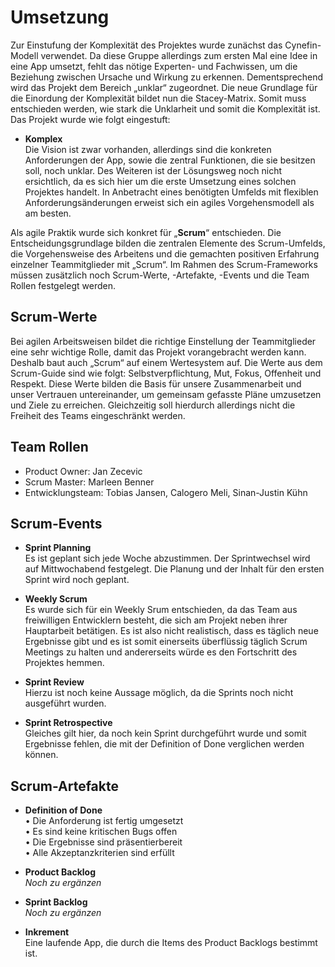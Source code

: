 # Umsetzung
Zur Einstufung der Komplexität des Projektes wurde zunächst das Cynefin-Modell verwendet. Da diese Gruppe allerdings zum ersten Mal eine Idee in eine App umsetzt, fehlt das nötige Experten- und Fachwissen, um die Beziehung zwischen Ursache und Wirkung zu erkennen. Dementsprechend wird das Projekt dem Bereich „unklar“ zugeordnet. Die neue Grundlage für die Einordung der Komplexität bildet nun die Stacey-Matrix. Somit muss entschieden werden, wie stark die Unklarheit und somit die Komplexität ist. Das Projekt wurde wie folgt eingestuft:
  -	**Komplex**\
Die Vision ist zwar vorhanden, allerdings sind die konkreten Anforderungen der App, sowie die zentral Funktionen, die sie besitzen      soll, noch unklar. Des Weiteren ist der Lösungsweg noch nicht ersichtlich, da es sich hier um die erste Umsetzung eines solchen        Projektes handelt. In Anbetracht eines benötigten Umfelds mit flexiblen Anforderungsänderungen erweist sich ein agiles Vorgehensmodell als am besten.

Als agile Praktik wurde sich konkret für „**Scrum**“ entschieden. Die Entscheidungsgrundlage bilden die zentralen Elemente des Scrum-Umfelds, die Vorgehensweise des Arbeitens und die gemachten positiven Erfahrung einzelner Teammitglieder mit „Scrum“. Im Rahmen des Scrum-Frameworks müssen zusätzlich noch Scrum-Werte, -Artefakte, -Events und die Team Rollen festgelegt werden.

## Scrum-Werte
Bei agilen Arbeitsweisen bildet die richtige Einstellung der Teammitglieder eine sehr wichtige Rolle, damit das Projekt vorangebracht werden kann. Deshalb baut auch „Scrum“  auf einem Wertesystem auf. Die Werte aus dem Scrum-Guide sind wie folgt: Selbstverpflichtung, Mut, Fokus, Offenheit und Respekt. Diese Werte bilden die Basis für unsere Zusammenarbeit und unser Vertrauen untereinander, um gemeinsam gefasste Pläne umzusetzen und Ziele zu erreichen. Gleichzeitig soll hierdurch allerdings nicht die Freiheit des Teams eingeschränkt werden.

## Team Rollen
-	Product Owner: Jan Zecevic
-	Scrum Master: Marleen Benner
-	Entwicklungsteam: Tobias Jansen, Calogero Meli, Sinan-Justin Kühn

## Scrum-Events

-	**Sprint Planning**\
Es ist geplant sich jede Woche abzustimmen. Der Sprintwechsel wird auf Mittwochabend festgelegt. Die Planung und der Inhalt für den ersten Sprint wird noch geplant.

-	**Weekly Scrum**\
Es wurde sich für ein Weekly Srum entschieden, da das Team aus freiwilligen Entwicklern besteht, die sich am Projekt neben ihrer Hauptarbeit betätigen. Es ist also nicht realistisch, dass es täglich neue Ergebnisse gibt und es ist somit einerseits überflüssig täglich Scrum Meetings zu halten und andererseits würde es den Fortschritt des Projektes hemmen.

-	**Sprint Review**\
Hierzu ist noch keine Aussage möglich, da die Sprints noch nicht ausgeführt wurden.

-	**Sprint Retrospective**\
Gleiches gilt hier, da noch kein Sprint durchgeführt wurde und somit Ergebnisse fehlen, die mit der Definition of Done verglichen werden können.

## Scrum-Artefakte

-	**Definition of Done**\
  •	Die Anforderung ist fertig umgesetzt  
  •	Es sind keine kritischen Bugs offen  
  •	Die Ergebnisse sind präsentierbereit   
  •	Alle Akzeptanzkriterien sind erfüllt
  
-	**Product Backlog**\
*Noch zu ergänzen*

-	**Sprint Backlog**\
*Noch zu ergänzen*
-	**Inkrement**\
Eine laufende App, die durch die Items des Product Backlogs bestimmt ist.

